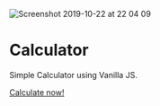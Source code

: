 ![Screenshot 2019-10-22 at 22 04 09](https://repository-images.githubusercontent.com/334945564/1469fc80-649f-11eb-9849-03bb562c52ca)

# Calculator

Simple Calculator using Vanilla JS.

[Calculate now!](https://germanov.js.org/calculator)
